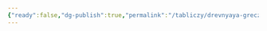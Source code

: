 ```yaml
---
{"ready":false,"dg-publish":true,"permalink":"/tabliczy/drevnyaya-grecziya/ayaks-i-ahill-igrayushhie-v-kosti/","dgPassFrontmatter":true}
---
```



